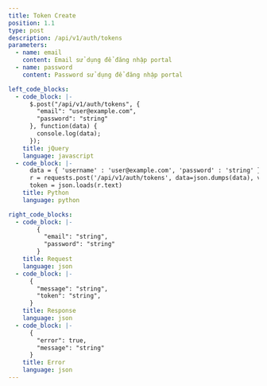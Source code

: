 ```yaml
---
title: Token Create
position: 1.1
type: post
description: /api/v1/auth/tokens
parameters:
  - name: email
    content: Email sử dụng để đăng nhập portal
  - name: password
    content: Password sử dụng để đăng nhập portal

left_code_blocks:
  - code_block: |-
      $.post("/api/v1/auth/tokens", {
        "email": "user@example.com",
        "password": "string"
      }, function(data) {
        console.log(data);
      });
    title: jQuery
    language: javascript
  - code_block: |-
      data = { 'username' : 'user@example.com', 'password' : 'string' }
      r = requests.post('/api/v1/auth/tokens', data=json.dumps(data), verify=False)
      token = json.loads(r.text)
    title: Python
    language: python

right_code_blocks:
  - code_block: |-
        {
          "email": "string",
          "password": "string"
        }
    title: Request
    language: json
  - code_block: |-
      {
        "message": "string",
        "token": "string",
      }
    title: Response
    language: json
  - code_block: |-
      {
        "error": true,
        "message": "string"
      }
    title: Error
    language: json
---
```






